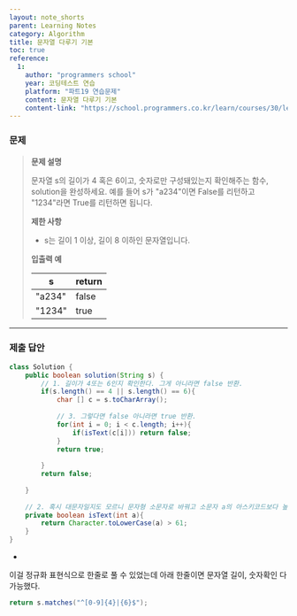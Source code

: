 ```yaml
---
layout: note_shorts
parent: Learning Notes
category: Algorithm
title: 문자열 다루기 기본
toc: true
reference:
  1: 
    author: "programmers school"
    year: 코딩테스트 연습
    platform: "파트19 연습문제"
    content: 문자열 다루기 기본
    content-link: "https://school.programmers.co.kr/learn/courses/30/lessons/12918"
---
```


### 문제

> **문제 설명**
>
> 문자열 s의 길이가 4 혹은 6이고, 숫자로만 구성돼있는지 확인해주는 함수, solution을 완성하세요. 예를 들어 s가 "a234"이면 False를 리턴하고 "1234"라면 True를 리턴하면 됩니다.
>
> **제한 사항**
>
> - s는 길이 1 이상, 길이 8 이하인 문자열입니다.
>
> **입출력 예**
>
> | s | return |
> | --- | --- |
> | "a234" | false |
> | "1234" | true |

---

### 제출 답안

```java
class Solution {
    public boolean solution(String s) {
        // 1. 길이가 4또는 6인지 확인한다. 그게 아니라면 false 반환.
        if(s.length() == 4 || s.length() == 6){
            char [] c = s.toCharArray();
            
            // 3. 그렇다면 false 아니라면 true 반환.
            for(int i = 0; i < c.length; i++){
                if(isText(c[i])) return false;
            }
            return true;
            
        }
        return false;
      
    }
    
    // 2. 혹시 대문자일지도 모르니 문자형 소문자로 바꿔고 소문자 a의 아스키코드보다 높은지 확인한다.
    private boolean isText(int a){
        return Character.toLowerCase(a) > 61;
    }
}
```

+

이걸 정규화 표현식으로 한줄로 풀 수 있었는데 아래 한줄이면 문자열 길이, 숫자확인 다 가능했다.

```java
return s.matches("^[0-9]{4}|{6}$"); 
```